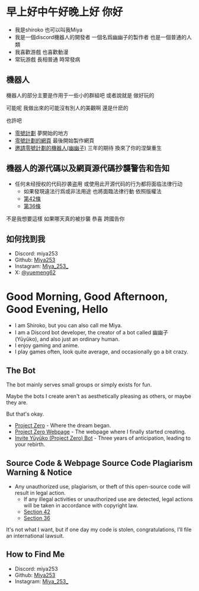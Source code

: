 # 早上好中午好晚上好 你好

- 我是shiroko 也可以叫我Miya
- 我是一個discord機器人的開發者 一個名爲幽幽子的製作者 也是一個普通的人類
- 我喜歡游戲 也喜歡動漫
- 常玩游戲 長相普通 時常發病

## 機器人

機器人的部分主要是作用于一些小的群組吧 或者說就是 做好玩的

可能呢 我做出來的可能沒有別人的美觀啊 還是什麽的

也許吧

- [零號計劃](https://github.com/xuemeng1987/Project-Zero) 夢開始的地方
- [零號計劃的網頁](https://xuemeng1987.github.io/ShirokoHub/) 最後開始製作網頁
- [邀請零號計劃的機器人(幽幽子)](https://discord.com/oauth2/authorize?client_id=852046004550238258&permissions=15&scope=bot) 三年的期待 換來了你的涅槃重生

## 機器人的源代碼以及網頁源代碼抄襲警告和告知

- 任何未经授权的代码抄袭盗用 或使用此开源代码的行为都将面临法律行动
  - 如果發現違法行爲或非法用途 也將面臨法律行動 依照版權法 
  - [第42條](https://www.myipo.gov.my/ms/copyright-act-1987/)
  - [第36條](http://www.commonlii.org/my/legis/consol_act/ca1987133/s36.html)

不是我想要這樣 如果哪天真的被抄襲 恭喜 跨國告你

## 如何找到我

- Discord: miya253
- Github: [Miya253](https://github.com/xuemeng1987)
- Instagram: [Miya_253_](https://www.instagram.com/miya_2530_/)
- X: [@yuemeng62](https://x.com/yuemeng200)

# Good Morning, Good Afternoon, Good Evening, Hello

- I am Shiroko, but you can also call me Miya.
- I am a Discord bot developer, the creator of a bot called 幽幽子 (Yūyūko), and also just an ordinary human.
- I enjoy gaming and anime.
- I play games often, look quite average, and occasionally go a bit crazy.

## The Bot

The bot mainly serves small groups or simply exists for fun.

Maybe the bots I create aren't as aesthetically pleasing as others, or maybe they are.

But that's okay.

- [Project Zero](https://github.com/xuemeng1987/Project-Zero) - Where the dream began.
- [Project Zero Webpage](https://xuemeng1987.github.io/ShirokoHub/) - The webpage where I finally started creating.
- [Invite Yūyūko (Project Zero) Bot](https://discord.com/oauth2/authorize?client_id=852046004550238258&permissions=15&scope=bot) - Three years of anticipation, leading to your rebirth.

## Source Code & Webpage Source Code Plagiarism Warning & Notice

- Any unauthorized use, plagiarism, or theft of this open-source code will result in legal action.
  - If any illegal activities or unauthorized use are detected, legal actions will be taken in accordance with copyright law.
  - [Section 42](https://www.myipo.gov.my/ms/copyright-act-1987/)
  - [Section 36](http://www.commonlii.org/my/legis/consol_act/ca1987133/s36.html)

It's not what I want, but if one day my code is stolen, congratulations, I’ll file an international lawsuit.

## How to Find Me

- Discord: miya253
- Github: [Miya253](https://github.com/xuemeng1987)
- Instagram: [Miya_253_](https://www.instagram.com/miya_2530_/)
